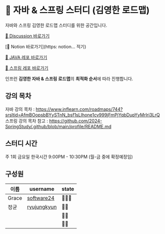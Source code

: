 
# 🌱 자바 & 스프링 스터디 (김영한 로드맵) 


자바와 스프링 김영한 로드맵 스터디를 위한 공간입니다. 


[📒 Discussion 바로가기](https://github.com/orgs/JAVA-SPRING-STUDY-GROUP/discussions)

[📒 Notion 바로가기](https: notion...  적기)

[📒 JAVA 레포 바로가기](https://github.com/JAVA-SPRING-STUDY-GROUP/java)

[📒 스프링 레포 바로가기](https://github.com/orgs/JAVA-SPRING-STUDY-GROUP/spring)



인프런 **김영한 자바 & 스프링 로드맵**의 **최적화 순서**에 따라 진행합니다.  




## 강의 목차

자바 강의 목차 : https://www.inflearn.com/roadmaps/744?srsltid=AfmBOopsbBYySTnN_bsf1sLIhone1cv999jFmPjYqbDupYyMrlri3LrQ
스프링 강의 목차 참고 : https://github.com/2024-SpringStudy/.github/blob/main/profile/README.md




## 스터디 시간 

  주 1회  금요일  한국시간 9:00PM - 10:30PM  (월-금 중에 확정예정임) 




## 구성원

| 이름 | username | state |
| --- | --- | --- |
| Grace | [software24](https://github.com/swdevelop24) |   👨‍💻👑  |
| 정균 | [ryujungkyun](https://github.com/ryujungkyun)  |  👨‍💻  |
|     | [](https://github.com/) | 👨‍💻  |
|     | [](https://github.com/) | 👨‍💻  |
